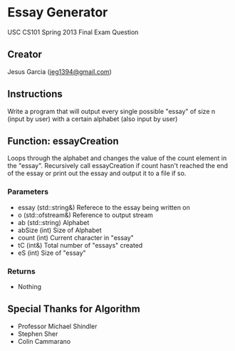 # Essay Generator
USC CS101 Spring 2013 Final Exam Question

## Creator
Jesus Garcia (jeg1394@gmail.com)

## Instructions
Write a program that will output every single possible "essay" of size n (input by user) with a certain alphabet (also input by user)

## Function: essayCreation
Loops through the alphabet and changes the value of the count element
in the "essay". Recursively call essayCreation if count hasn't reached the
end of the essay or print out the essay and output it to a file if so.

### Parameters
* essay (std::string&)	Referece to the essay being written on
* o (std::ofstream&)	Reference to output stream
* ab (std::string)	Alphabet
* abSize (int)		Size of Alphabet
* count (int)		Current character in "essay"
* tC (int&)		Total number of "essays" created
* eS (int)		Size of "essay"

### Returns
* Nothing

## Special Thanks for Algorithm
* Professor Michael Shindler
* Stephen Sher
* Colin Cammarano